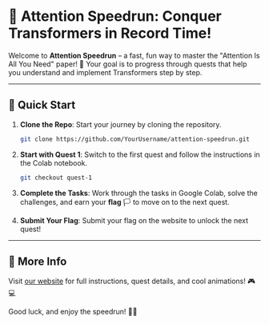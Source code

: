 # 🚀 Attention Speedrun: Conquer Transformers in Record Time!

Welcome to **Attention Speedrun** – a fast, fun way to master the "Attention Is All You Need" paper! 🌟 Your goal is to progress through quests that help you understand and implement Transformers step by step.

---

## 🏁 Quick Start

1. **Clone the Repo**: Start your journey by cloning the repository.
    ```bash
    git clone https://github.com/YourUsername/attention-speedrun.git
    ```

2. **Start with Quest 1**: Switch to the first quest and follow the instructions in the Colab notebook.
    ```bash
    git checkout quest-1
    ```

3. **Complete the Tasks**: Work through the tasks in Google Colab, solve the challenges, and earn your **flag** 🏳️ to move on to the next quest.

4. **Submit Your Flag**: Submit your flag on the website to unlock the next quest!

---

## 📖 More Info

Visit [our website](https://linktowebsite.com) for full instructions, quest details, and cool animations! 🎮💻

Good luck, and enjoy the speedrun! 🚀✨
